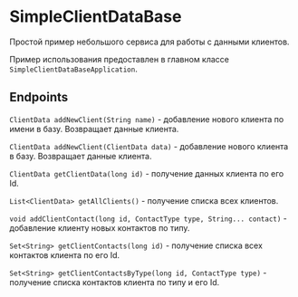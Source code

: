 # SimpleClientDataBase

Простой пример небольшого сервиса для работы с данными клиентов.

Пример использования предоставлен в главном классе `SimpleClientDataBaseApplication`.

## Endpoints

`ClientData addNewClient(String name)` - добавление нового клиента по имени в базу. Возвращает данные клиента.

`ClientData addNewClient(ClientData data)` - добавление нового клиента в базу. Возвращает данные клиента.

`ClientData getClientData(long id)` - получение данных клиента по его Id.

`List<ClientData> getAllClients()` - получение списка всех клиентов.

`void addClientContact(long id, ContactType type, String... contact)` - добавление клиенту новых контактов по типу.

`Set<String> getClientContacts(long id)` - получение списка всех контактов клиента по его Id.

`Set<String> getClientContactsByType(long id, ContactType type)` - получение списка контактов клиента по типу и его Id.